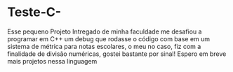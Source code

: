 # Teste-C-
Esse pequeno Projeto Intregado de minha faculdade me desafiou a programar em C++ um debug que rodasse o código com base em um sistema de métrica para notas escolares, o meu no caso, fiz com a finalidade de divisão numéricas, gostei bastante por sinal! Espero em breve mais projetos nessa linguagem
